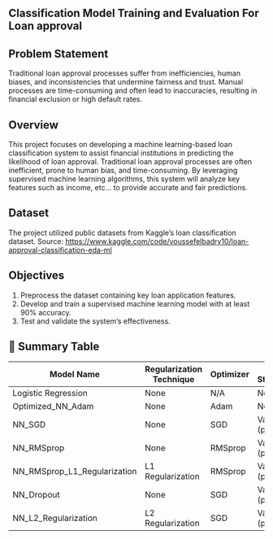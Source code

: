 ## Classification Model Training and Evaluation For Loan approval 

## Problem Statement
Traditional loan approval processes suffer from inefficiencies, human biases, and inconsistencies that undermine fairness and trust. Manual processes are time-consuming and often lead to inaccuracies, resulting in financial exclusion or high default rates.

## Overview
This project focuses on developing a machine learning-based loan classification system to assist financial institutions in predicting the likelihood of loan approval. Traditional loan approval processes are often inefficient, prone to human bias, and time-consuming. By leveraging supervised machine learning algorithms, this system will analyze key features such as income, etc… to provide accurate and fair predictions.


## Dataset
The project utilized public datasets from Kaggle’s loan classification dataset.
Source: https://www.kaggle.com/code/youssefelbadry10/loan-approval-classification-eda-ml

## Objectives
1. Preprocess the dataset containing key loan application features.
2. Develop and train a supervised machine learning model with at least 90% accuracy.
3. Test and validate the system’s effectiveness.



## 📝 Summary Table
| Model Name                      | Regularization Technique | Optimizer | Early Stopping  | Dropout Rate | Learning Rate | Test Accuracy | F1 Score   | Recall     | Precision  |
| ------------------------------- | ------------------------ | --------- | --------------- | ------------ | ------------- | ------------- | ---------- | ---------- | ---------- |
| Logistic Regression             | None                     | N/A       | None            | None         | None          | **91.00%**    | **0.91**   | **0.91**   | **0.91**   |
| Optimized_NN_Adam               | None                     | Adam      | None            | None         | Default       | **93.64%**    | **0.9378** | **0.9352** | **0.9402** |
| NN_SGD                          | None                     | SGD       | Val Loss (p=5)  | None         | 0.001         | **90.19%**    | **0.9068** | **0.9314** | **0.8834** |
| NN_RMSprop                      | None                     | RMSprop   | Val Loss (p=5)  | None         | 0.001         | **93.46%**    | **0.9365** | **0.9416** | **0.9315** |
| NN_RMSprop_L1_Regularization    | L1 Regularization        | RMSprop   | Val Loss (p=5)  | None         | 0.001         | **91.45%**    | **0.9180** | **0.9340** | **0.9025** |
| NN_Dropout                      | None                     | SGD       | Val Loss (p=5)  | 0.2          | 0.001         | **90.20%**    | **0.9071** | **0.9340** | **0.8817** |
| NN_L2_Regularization            | L2 Regularization        | SGD       | Val Loss (p=5)  | None         | 0.001         | **90.79%**    | **0.9117** | **0.9277** | **0.8962** |

